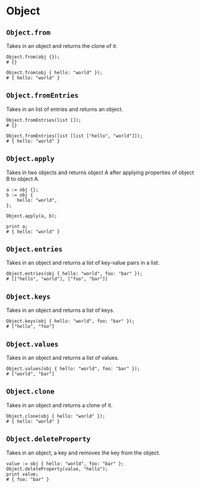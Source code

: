 # Object

## `Object.from`

Takes in an object and returns the clone of it.

```
Object.from(obj {});
# {}

Object.from(obj { hello: "world" });
# { hello: "world" }
```

## `Object.fromEntries`

Takes in an list of entries and returns an object.

```
Object.fromEntries(list []);
# {}

Object.fromEntries(list [list ["hello", "world"]]);
# { hello: "world" }
```

## `Object.apply`

Takes in two objects and returns object A after applying properties of object B to object A.

```
a := obj {};
b := obj {
    hello: "world",
};

Object.apply(a, b);

print a;
# { hello: "world" }
```

## `Object.entries`

Takes in an object and returns a list of key-value pairs in a list.

```
Object.entries(obj { hello: "world", foo: "bar" });
# [["hello", "world"], ["foo", "bar"]]
```

## `Object.keys`

Takes in an object and returns a list of keys.

```
Object.keys(obj { hello: "world", foo: "bar" });
# ["hello", "foo"]
```

## `Object.values`

Takes in an object and returns a list of values.

```
Object.values(obj { hello: "world", foo: "bar" });
# ["world", "bar"]
```

## `Object.clone`

Takes in an object and returns a clone of it.

```
Object.clone(obj { hello: "world" });
# { hello: "world" }
```

## `Object.deleteProperty`

Takes in an object, a key and removes the key from the object.

```
value := obj { hello: "world", foo: "bar" };
Object.deleteProperty(value, "hello");
print value;
# { foo: "bar" }
```
